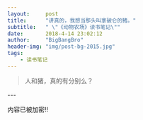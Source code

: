 ```yaml
---
layout:     post
title:      "讲真的，我想当那头叫拿破仑的猪。"
subtitle:   " \"《动物农场》读书笔记\""
date:       2018-4-14 23:02:12
author:     "BigBangBro"
header-img: "img/post-bg-2015.jpg"
tags:
    - 读书笔记
---
```


> 人和猪，真的有分别么？


<p id = "build"></p>
---



内容已被加密!!

